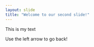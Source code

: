 ```yaml
---
layout: slide
title: "Welcome to our second slide!"
---
```

This is my text

Use the left arrow to go back!
